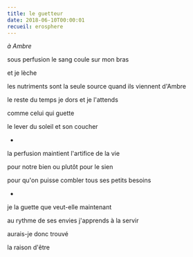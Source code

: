 ```yaml
---
title: le guetteur
date: 2018-06-10T00:00:01
recueil: erosphere
---
```


*à Ambre*

sous perfusion
le sang coule sur mon bras

et je lèche

les nutriments sont la seule source
quand ils viennent d'Ambre

le reste du temps je dors et je l'attends

comme celui qui guette

le lever du soleil et son coucher

*

la perfusion
maintient l'artifice de la vie

pour notre bien
ou plutôt pour le sien

pour qu'on puisse combler tous ses petits besoins

*

je la guette
que veut-elle maintenant

au rythme de ses envies
j'apprends à la servir

aurais-je donc trouvé

la raison d'être
